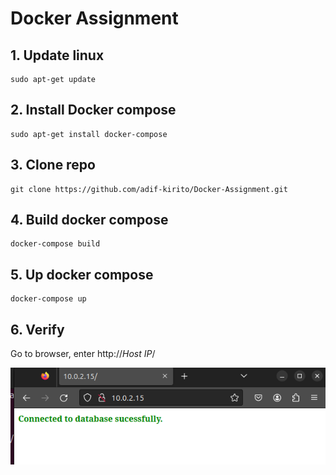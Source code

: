 # Docker Assignment

<!-- ----------------------------------------------------- -->
## 1. Update linux

```
sudo apt-get update
```

## 2. Install Docker compose

```
sudo apt-get install docker-compose
```

## 3. Clone repo

```
git clone https://github.com/adif-kirito/Docker-Assignment.git
```

## 4. Build docker compose

```
docker-compose build
```

## 5. Up docker compose

```
docker-compose up
```

## 6. Verify

Go to browser, enter http://*Host IP*/

![Alt text](https://github.com/adif-kirito/Docker-Assignment/blob/main/img/Capture.PNG)
